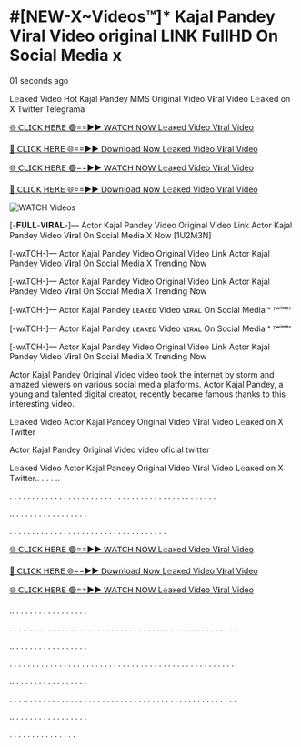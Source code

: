 # #[NEW-X~Videos™]* Kajal Pandey Viral Video original LINK FullHD On Social Media x #

01 seconds ago

L𝚎aᴋed Video Hot Kajal Pandey MMS Original Video V𝐢ral Video L𝚎aᴋed on X Twitter Telegrama

[🌐 𝖢𝖫𝖨𝖢𝖪 𝖧𝖤𝖱𝖤 🟢==►► 𝖶𝖠𝖳𝖢𝖧 𝖭𝖮𝖶 L𝚎aᴋed Video V𝐢ral Video](https://t.co/KPp9hykosG)

[🔴 𝖢𝖫𝖨𝖢𝖪 𝖧𝖤𝖱𝖤 🌐==►► 𝖣𝗈𝗐𝗇𝗅𝗈𝖺𝖽 𝖭𝗈𝗐 L𝚎aᴋed Video V𝐢ral Video](https://t.co/KPp9hykosG)

[🌐 𝖢𝖫𝖨𝖢𝖪 𝖧𝖤𝖱𝖤 🟢==►► 𝖶𝖠𝖳𝖢𝖧 𝖭𝖮𝖶 L𝚎aᴋed Video V𝐢ral Video](https://t.co/KPp9hykosG)

[🔴 𝖢𝖫𝖨𝖢𝖪 𝖧𝖤𝖱𝖤 🌐==►► 𝖣𝗈𝗐𝗇𝗅𝗈𝖺𝖽 𝖭𝗈𝗐 L𝚎aᴋed Video V𝐢ral Video](https://t.co/KPp9hykosG)

<a href="https://t.co/KPp9hykosG" rel="nofollow" data-target="animated-image.originalLink"><img src="https://camo.githubusercontent.com/8a4f000d20f83aca3bf7ec5f350d767afa0574a8a352519fd8cfa583a6f93a33/68747470733a2f2f692e696d6775722e636f6d2f644a486b345a712e676966" alt="WATCH Videos" data-canonical-src="https://i.imgur.com/dJHk4Zq.gif" style="max-width: 100%; display: inline-block;" data-target="animated-image.originalImage"></a>

[-𝐅𝐔𝐋𝐋-𝐕𝐈𝐑𝐀𝐋-]— Actor Kajal Pandey Video Original Video Link Actor Kajal Pandey Video V𝐢ral On Social Media X Now [1U2M3N]

[-wᴀTCH-]— Actor Kajal Pandey Video Original Video Link Actor Kajal Pandey Video V𝐢ral On Social Media X Trending Now

[-wᴀTCH-]— Actor Kajal Pandey Video Original Video Link Actor Kajal Pandey Video V𝐢ral On Social Media X Trending Now

[-wᴀTCH-]— Actor Kajal Pandey ʟᴇᴀᴋᴇᴅ Video ᴠɪʀᴀʟ On Social Media ˣ ᵀʷⁱᵗᵗᵉʳ

[-wᴀTCH-]— Actor Kajal Pandey ʟᴇᴀᴋᴇᴅ Video ᴠɪʀᴀʟ On Social Media ˣ ᵀʷⁱᵗᵗᵉʳ

[-wᴀTCH-]— Actor Kajal Pandey Video Original Video Link Actor Kajal Pandey Video V𝐢ral On Social Media X Trending Now

Actor Kajal Pandey Original Video video took the internet by storm and amazed viewers on various social media platforms. Actor Kajal Pandey, a young and talented digital creator, recently became famous thanks to this interesting video.

L𝚎aᴋed Video Actor Kajal Pandey Original Video V𝐢ral Video L𝚎aᴋed on X Twitter

Actor Kajal Pandey Original Video video oficial twitter

L𝚎aᴋed Video Actor Kajal Pandey Original Video V𝐢ral Video L𝚎aᴋed on X Twitter.. . . . ..

. . . . . . . . . . . . . . . . . . . . . . . . . . . . . . . . . . . . . . . . . . . . . .

.. . . . . . . . . . . . . . . . .

. . . . . . . . . . . . . . . . . . . . . . . . . . . . . . . . . . .

[🌐 𝖢𝖫𝖨𝖢𝖪 𝖧𝖤𝖱𝖤 🟢==►► 𝖶𝖠𝖳𝖢𝖧 𝖭𝖮𝖶 L𝚎aᴋed Video V𝐢ral Video](https://t.co/KPp9hykosG)

[🔴 𝖢𝖫𝖨𝖢𝖪 𝖧𝖤𝖱𝖤 🌐==►► 𝖣𝗈𝗐𝗇𝗅𝗈𝖺𝖽 𝖭𝗈𝗐 L𝚎aᴋed Video V𝐢ral Video](https://t.co/KPp9hykosG)

[🌐 𝖢𝖫𝖨𝖢𝖪 𝖧𝖤𝖱𝖤 🟢==►► 𝖶𝖠𝖳𝖢𝖧 𝖭𝖮𝖶 L𝚎aᴋed Video V𝐢ral Video](https://t.co/KPp9hykosG)

.. . . . . . . . . . . . . . . . .

. . . .. . . . . . . . . . . . . . . . . . . . . . . . . . . . . . . . . . . . . . . . . . . . . . .

.. . . . . . . . . . . . . . . . .

. . . . . . . . . . . . . . . . . . . . . . . . . . . . . . . . . . . . . . . . . . . . . . . . . .

.. . . . . . . . . . . . . . . . .

. . . .. . . . . . . . . . . . . . . . . . . . . . . . . . . . . . . . . . . . . . . . . . . . . . .

.. . . . . . . . . . . . . . . . .

. . . . . . . . . . . . . . .
